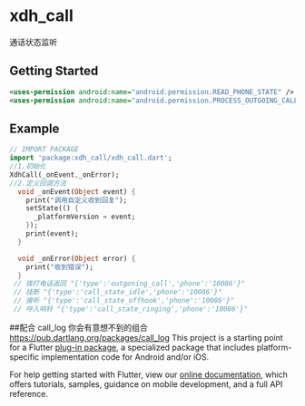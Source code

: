 # xdh_call

通话状态监听

## Getting Started

```xml
<uses-permission android:name="android.permission.READ_PHONE_STATE" />
<uses-permission android:name="android.permission.PROCESS_OUTGOING_CALLS" />
```
## Example

``` dart
// IMPORT PACKAGE
import 'package:xdh_call/xdh_call.dart';
//1.初始化
XdhCall(_onEvent,_onError);
//2.定义回调方法
  void _onEvent(Object event) {
    print("调用自定义收到回复");
    setState(() {
      _platformVersion = event;
    });
    print(event);
  }

  void _onError(Object error) {
    print("收到错误");
  }
 // 拨打电话返回 "{'type':'outgoning_call','phone':'10086'}"
 // 挂断 "{'type':'call_state_idle','phone':'10086'}"
 // 接听 "{'type':'call_state_offhook','phone':'10086'}"
 // 呼入响铃 "{'type':'call_state_ringing','phone':'10086'}"
```


##配合 call_log 你会有意想不到的组合
https://pub.dartlang.org/packages/call_log
This project is a starting point for a Flutter
[plug-in package](https://flutter.io/developing-packages/),
a specialized package that includes platform-specific implementation code for
Android and/or iOS.

For help getting started with Flutter, view our 
[online documentation](https://flutter.io/docs), which offers tutorials, 
samples, guidance on mobile development, and a full API reference.
